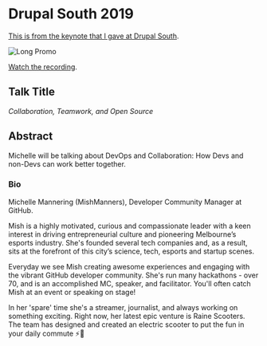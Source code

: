 # Drupal South 2019

[This is from the keynote that I gave at Drupal South](https://drupalsouth.org/events/drupalsouth-hobart-2019/sessions/skpr-keynote-michelle-mannering).

![Long Promo](https://user-images.githubusercontent.com/36594527/203936040-683bcd56-4772-4351-b7af-4ff4ab489520.png)

[Watch the recording](https://youtu.be/XbwdhgBiCGQ).

## Talk Title

_Collaboration, Teamwork, and Open Source_

## Abstract

Michelle will be talking about DevOps and Collaboration: How Devs and non-Devs can work better together.

### Bio

Michelle Mannering (MishManners), Developer Community Manager at GitHub.

Mish is a highly motivated, curious and compassionate leader with a keen interest in driving entrepreneurial culture and pioneering Melbourne’s esports industry. She's founded several tech companies and, as a result, sits at the forefront of this city’s science, tech, esports and startup scenes.

Everyday we see Mish creating awesome experiences and engaging with the vibrant GitHub developer community. She's run many hackathons - over 70, and is an accomplished MC, speaker, and facilitator. You'll often catch Mish at an event or speaking on stage!

In her 'spare' time she's a streamer, journalist, and always working on something exciting. Right now, her latest epic venture is Raine Scooters. The team has designed and created an electric scooter to put the fun in your daily commute ⚡🛴
